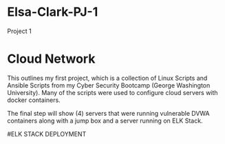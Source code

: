 # Elsa-Clark-PJ-1
Project 1 

# Cloud Network  


This outlines my first project, which is a collection of Linux Scripts and Ansible Scripts from my Cyber Security Bootcamp (George Washington University). 
Many of the scripts were used to configure cloud servers with docker containers. 

The final step will show (4) servers that were running vulnerable DVWA containers along with a jump box and a server running on ELK Stack.  


#ELK STACK DEPLOYMENT 

